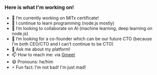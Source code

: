 ### Here is what I'm working on!

- 🔭 I’m currently working on MITx certificate!
- 🌱 I continue to learn programming (node.js mostly)
- 👯 I’m looking to collaborate on AI (machine learning, deep learning on node.js)
- 🤔 I’m looking for a co-founder which can be our future CTO (because I'm both CEO/CTO and I can't continue to be CTO)
- 💬 Ask me about my platform!
- 📫 How to reach me: via [Gmeet](https://meet.google.com/zen-jggt-gxt)
- 😄 Pronouns: he/him
- ⚡ Fun fact: I'm not bad! I'm just mad!
